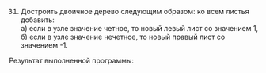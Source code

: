 31.	Достроить двоичное дерево следующим образом: ко всем листья добавить:	
    а) если в узле значение четное, то новый левый лист со значением 1,	
    б) если в узле значение нечетное, то новый правый лист со значением -1.

Результат выполненной программы:
